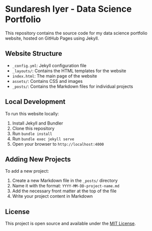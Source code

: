 # Sundaresh Iyer - Data Science Portfolio

This repository contains the source code for my data science portfolio website, hosted on GitHub Pages using Jekyll.

## Website Structure

- `_config.yml`: Jekyll configuration file
- `_layouts/`: Contains the HTML templates for the website
- `index.html`: The main page of the website
- `assets/`: Contains CSS and images
- `_posts/`: Contains the Markdown files for individual projects

## Local Development

To run this website locally:

1. Install Jekyll and Bundler
2. Clone this repository
3. Run `bundle install`
4. Run `bundle exec jekyll serve`
5. Open your browser to `http://localhost:4000`

## Adding New Projects

To add a new project:

1. Create a new Markdown file in the `_posts/` directory
2. Name it with the format: `YYYY-MM-DD-project-name.md`
3. Add the necessary front matter at the top of the file
4. Write your project content in Markdown

## License

This project is open source and available under the [MIT License](LICENSE).
